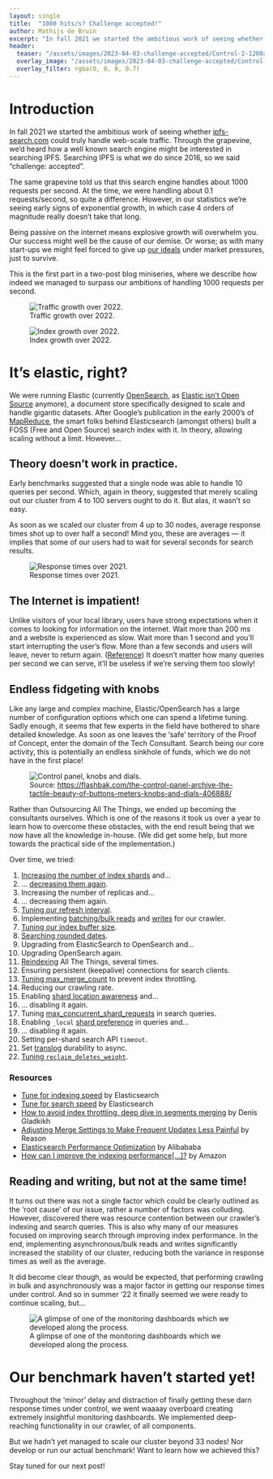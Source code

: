 ```yaml
---
layout: single
title:  "1000 hits/s? Challenge accepted!"
author: Mathijs de Bruin
excerpt: "In fall 2021 we started the ambitious work of seeing whether [ipfs-search.com](http://ipfs-search.com) could truly handle web-scale traffic. Through the grapevine, we’d heard how a well known search engine might be interested in searching IPFS. Searching IPFS is what we do since 2016, so we said “challenge: accepted”."
header:
  teaser: "/assets/images/2023-04-03-challenge-accepted/Control-2-1200x766.jpg"
  overlay_image: "/assets/images/2023-04-03-challenge-accepted/Control-2-1200x766.jpg"
  overlay_filter: rgba(0, 0, 0, 0.7)
---
```


# Introduction

In fall 2021 we started the ambitious work of seeing whether [ipfs-search.com](http://ipfs-search.com) could truly handle web-scale traffic. Through the grapevine, we’d heard how a well known search engine might be interested in searching IPFS. Searching IPFS is what we do since 2016, so we said “challenge: accepted”.

The same grapevine told us that this search engine handles about 1000 requests per second. At the time, we were handling about 0.1 requests/second, so quite a difference. However, in our statistics we’re seeing early signs of exponential growth, in which case 4 orders of magnitude really doesn’t take that long.

Being passive on the internet means explosive growth will overwhelm you. Our success might well be the cause of our demise. Or worse; as with many start-ups we might feel forced to give up [our ideals](https://blog.ipfs-search.com/breaking-the-silent-consent/) under market pressures, just to survive.

This is the first part in a two-post blog miniseries, where we describe how indeed we managed to surpass our ambitions of handling 1000 requests per second.

<figure>
  <img alt="Traffic growth over 2022." src="/assets/images/2023-04-03-challenge-accepted/api_requests.png">
  <figcaption>Traffic growth over 2022.</figcaption>
</figure>

<figure>
  <img alt="Index growth over 2022." src="/assets/images/2023-04-03-challenge-accepted/documents_per_index.png">
  <figcaption>Index growth over 2022.</figcaption>
</figure>

# It’s elastic, right?

We were running Elastic (currently [OpenSearch](https://www.theregister.com/2021/04/13/aws_renames_elasticsearch_fork_opensearch/), as [Elastic isn’t Open Source](https://blog.opensource.org/the-sspl-is-not-an-open-source-license/) anymore), a document store specifically designed to scale and handle gigantic datasets. After Google’s publication in the early 2000’s of [MapReduce](https://en.wikipedia.org/wiki/MapReduce), the smart folks behind Elasticsearch (amongst others) built a FOSS (Free and Open Source) search index with it. In theory, allowing scaling without a limit. However…

## Theory doesn’t work in practice.

Early benchmarks suggested that a single node was able to handle 10 queries per second. Which, again in theory, suggested that merely scaling out our cluster from 4 to 100 servers ought to do it. But alas, it wasn’t so easy.

As soon as we scaled our cluster from 4 up to 30 nodes, average response times shot up to over half a second! Mind you, these are averages — it implies that some of our users had to wait for several seconds for search results.

<figure>
  <img alt="Response times over 2021." src="/assets/images/2023-04-03-challenge-accepted/response_time.png">
  <figcaption>Response times over 2021.</figcaption>
</figure>

## The Internet is impatient!

Unlike visitors of your local library, users have strong expectations when it comes to looking for information on the internet. Wait more than 200 ms and a website is experienced as slow. Wait more than 1 second and you’ll start interrupting the user’s flow.  More than a few seconds and users will leave, never to return again. ([Reference](https://ux.stackexchange.com/questions/100316/loading-time-and-user-expectations)) It doesn’t matter how many queries per second we can serve, it’ll be useless if we’re serving them too slowly!

## Endless fidgeting with knobs

Like any large and complex machine, Elastic/OpenSearch has a large number of configuration options which one can spend a lifetime tuning. Sadly enough, it seems that few experts in the field have bothered to share detailed knowledge. As soon as one leaves the ‘safe’ territory of the Proof of Concept, enter the domain of the Tech Consultant. Search being our core activity, this is potentially an endless sinkhole of funds, which we do not have in the first place!

<figure>
  <img alt="Control panel, knobs and dials." src="/assets/images/2023-04-03-challenge-accepted/Control-2-1200x766.jpg">
  <figcaption>Source: <a href="https://flashbak.com/the-control-panel-archive-the-tactile-beauty-of-buttons-meters-knobs-and-dials-406888/">https://flashbak.com/the-control-panel-archive-the-tactile-beauty-of-buttons-meters-knobs-and-dials-406888/</a></figcaption>
</figure>

Rather than Outsourcing All The Things, we ended up becoming the consultants ourselves. Which is one of the reasons it took us over a year to learn how to overcome these obstacles, with the end result being that we now have all the knowledge in-house. (We did get some help, but more towards the practical side of the implementation.)

Over time, we tried:

1. [Increasing the number of index shards](https://github.com/ipfs-search/ipfs-search-deployment/blob/main/docs/architecture/sharding.pdf) and…
2. … [decreasing them again](https://github.com/ipfs-search/ipfs-search-deployment/blob/main/docs/architecture/sharding%20reconsiderations%206-2-23.pdf).
3. Increasing the number of replicas and…
4. … decreasing them again.
5. [Tuning our refresh interval](https://www.elastic.co/guide/en/elasticsearch/reference/current/tune-for-indexing-speed.html#_unset_or_increase_the_refresh_interval). 
6. Implementing [batching/bulk reads](https://github.com/ipfs-search/ipfs-search/pull/217) and [writes](https://github.com/ipfs-search/ipfs-search/pull/201) for our crawler.
7. [Tuning our index buffer size](https://www.elastic.co/guide/en/elasticsearch/reference/current/tune-for-indexing-speed.html#_indexing_buffer_size).
8. [Searching rounded dates](https://www.elastic.co/guide/en/elasticsearch/reference/current/tune-for-search-speed.html#_search_rounded_dates).
9. Upgrading from ElasticSearch to OpenSearch and…
10. Upgrading OpenSearch again.
11. [Reindexing](https://www.elastic.co/guide/en/elasticsearch/reference/current/docs-reindex.html) All The Things, several times.
12. Ensuring persistent (keepalive) connections for search clients.
13. [Tuning max_merge_count](https://www.outcoldman.com/en/archive/2017/07/13/elasticsearch-explaining-merge-settings/) to prevent index throttling.
14. Reducing our crawling rate.
15. Enabling [shard location awareness](https://www.elastic.co/guide/en/elasticsearch/reference/current/modules-cluster.html#shard-allocation-awareness) and…
16. … disabling it again.
17. Tuning [max_concurrent_shard_requests](https://www.elastic.co/guide/en/elasticsearch/reference/7.17/search-shard-routing.html#search-concurrency-and-parallelism) in search queries.
18. Enabling `_local` [shard preference](https://www.elastic.co/guide/en/elasticsearch/reference/7.17/search-shard-routing.html#shard-and-node-preference) in queries and…
19. … disabling it again.
20. Setting per-shard search API `timeout`.
21. Set [translog](https://www.elastic.co/guide/en/elasticsearch/reference/current/index-modules-translog.html) durability to async.
22. [Tuning `reclaim_deletes_weight`](https://www.exratione.com/2018/03/elasticsearch-adjusting-merge-settings-to-make-frequent-updates-less-painful/).

### Resources

- [Tune for indexing speed](https://www.elastic.co/guide/en/elasticsearch/reference/current/tune-for-indexing-speed.html#tune-for-indexing-speed) by Elasticsearch
- [Tune for search speed](https://www.elastic.co/guide/en/elasticsearch/reference/current/tune-for-search-speed.html) by Elasticsearch
- [How to avoid index throttling, deep dive in segments merging](https://www.outcoldman.com/en/archive/2017/07/13/elasticsearch-explaining-merge-settings/) by Denis Gladkikh
- [Adjusting Merge Settings to Make Frequent Updates Less Painful](https://www.exratione.com/2018/03/elasticsearch-adjusting-merge-settings-to-make-frequent-updates-less-painful/) by Reason
- [Elasticsearch Performance Optimization](https://www.alibabacloud.com/blog/alibaba-cloud-elasticsearch-performance-optimization_597092) by Alibababa
- [How can I improve the indexing performance[…]?](https://repost.aws/knowledge-center/opensearch-indexing-performance) by Amazon

## Reading and writing, but not at the same time!

It turns out there was not a single factor which could be clearly outlined as the ‘root cause’ of our issue, rather a number of factors was colluding. However, discovered there was resource contention between our crawler’s indexing and search queries. This is also why many of our measures focused on improving search through improving index performance. In the end, implementing asynchronous/bulk reads and writes significantly increased the stability of our cluster, reducing both the variance in response times as well as the average.

It did become clear though, as would be expected, that performing crawling in bulk and asynchronously was a major factor in getting our response times under control. And so in summer ‘22 it finally seemed we were ready to continue scaling, but…

<figure>
  <img alt="A glimpse of one of the monitoring dashboards which we developed along the process." src="/assets/images/2023-04-03-challenge-accepted/all_the_stats.png">
  <figcaption>A glimpse of one of the monitoring dashboards which we developed along the process.</figcaption>
</figure>

# Our benchmark haven’t started yet!

Throughout the ‘minor’ delay and distraction of finally getting these darn response times under control, we went waaaay overboard creating extremely insightful monitoring dashboards. We implemented deep-reaching functionality in our crawler, of all components. 

But we hadn’t yet managed to scale our cluster beyond 33 nodes! Nor develop or run our actual benchmark! Want to learn how we achieved this?

Stay tuned for our next post!
